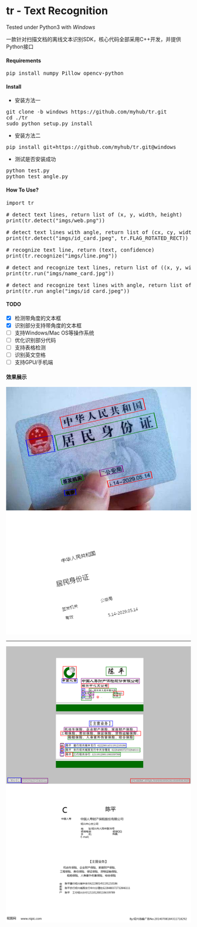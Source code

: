 # tr - Text Recognition 
Tested under Python3 with *Windows*

一款针对扫描文档的离线文本识别SDK，核心代码全部采用C++开发，并提供Python接口

#### Requirements
<pre>pip install numpy Pillow opencv-python
</pre>
#### Install
+ 安装方法一
<pre>git clone -b windows https://github.com/myhub/tr.git
cd ./tr
sudo python setup.py install
</pre>
+ 安装方法二
<pre>pip install git+https://github.com/myhub/tr.git@windows
</pre>
+ 测试是否安装成功
<pre>python test.py
python test_angle.py
</pre>

#### How To Use?
<pre>import tr

# detect text lines, return list of (x, y, width, height)
print(tr.detect("imgs/web.png"))

# detect text lines with angle, return list of (cx, cy, width, height, angle)
print(tr.detect("imgs/id_card.jpeg", tr.FLAG_ROTATED_RECT))

# recognize text line, return (text, confidence)
print(tr.recognize("imgs/line.png"))

# detect and recognize text lines, return list of ((x, y, width, height), text, confidence)
print(tr.run("imgs/name_card.jpg"))

# detect and recognize text lines with angle, return list of ((cx, cy, width, height, angle), text, confidence)
print(tr.run_angle("imgs/id_card.jpeg"))
</pre>

#### TODO
- [x] 检测带角度的文本框
- [x] 识别部分支持带角度的文本框
- [ ] 支持Windows/Mac OS等操作系统
- [ ] 优化识别部分代码
- [ ] 支持表格检测
- [ ] 识别英文空格
- [ ] 支持GPU/手机端

#### 效果展示
<img src="imgs/output/id_card/1.png" />
<img src="imgs/output/id_card/2.png" />
<hr>
<img src="imgs/output/name_card/1.png" />
<img src="imgs/output/name_card/2.png" />
